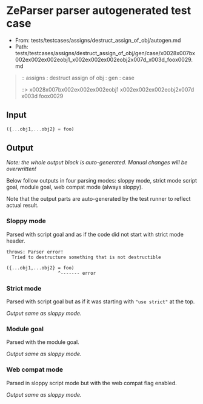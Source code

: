 # ZeParser parser autogenerated test case

- From: tests/testcases/assigns/destruct_assign_of_obj/autogen.md
- Path: tests/testcases/assigns/destruct_assign_of_obj/gen/case/x0028x007bx002ex002ex002eobj1_x002ex002ex002eobj2x007d_x003d_foox0029.md

> :: assigns : destruct assign of obj : gen : case
>
> ::> x0028x007bx002ex002ex002eobj1 x002ex002ex002eobj2x007d x003d foox0029

## Input


`````js
({...obj1,...obj2} = foo)
`````

## Output

_Note: the whole output block is auto-generated. Manual changes will be overwritten!_

Below follow outputs in four parsing modes: sloppy mode, strict mode script goal, module goal, web compat mode (always sloppy).

Note that the output parts are auto-generated by the test runner to reflect actual result.

### Sloppy mode

Parsed with script goal and as if the code did not start with strict mode header.

`````
throws: Parser error!
  Tried to destructure something that is not destructible

({...obj1,...obj2} = foo)
                   ^------- error
`````

### Strict mode

Parsed with script goal but as if it was starting with `"use strict"` at the top.

_Output same as sloppy mode._

### Module goal

Parsed with the module goal.

_Output same as sloppy mode._

### Web compat mode

Parsed in sloppy script mode but with the web compat flag enabled.

_Output same as sloppy mode._
